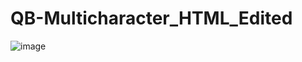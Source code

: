 # QB-Multicharacter_HTML_Edited

![image](https://cdn.discordapp.com/attachments/853656544359743499/1282920000935690262/SDASAD.PNG)
